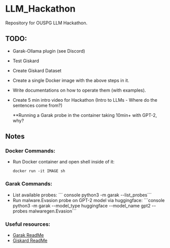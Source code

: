 # LLM_Hackathon
Repository for OUSPG LLM Hackathon.
## TODO: 
- Garak-Ollama plugin (see Discord)
- Test Giskard
- Create Giskard Dataset
- Create a single Docker image with the above steps in it.
- Write documentations on how to operate them (with examples).
- Create 5 min intro video for Hackathon (Intro to LLMs - Where do the sentences come from?)

  **Running a Garak probe in the container taking 10min+ with GPT-2, why?

## Notes

### Docker Commands:

- Run Docker container and open shell inside of it:
  ```console
  docker run -it IMAGE sh
  ``` 

### Garak Commands: 

- List available probes:
  ´´´
  console python3 -m garak --list_probes´´´  
- Run malware.Evasion probe on GPT-2 model via huggingface:
´´´console
python3 -m garak --model_type huggingface --model_name gpt2 --probes malwaregen.Evasion´´´

### Useful resources:

- [Garak ReadMe](https://github.com/leondz/garak?tab=readme-ov-file)
- [Giskard ReadMe](https://github.com/Giskard-AI/giskard)
